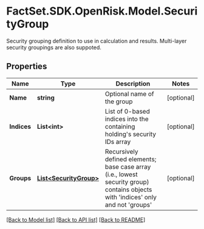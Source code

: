 # FactSet.SDK.OpenRisk.Model.SecurityGroup
Security grouping definition to use in calculation and results. Multi-layer security groupings are also suppoted.

## Properties

Name | Type | Description | Notes
------------ | ------------- | ------------- | -------------
**Name** | **string** | Optional name of the group | [optional] 
**Indices** | **List&lt;int&gt;** | List of 0-based indices into the containing holding&#39;s security IDs array | [optional] 
**Groups** | [**List&lt;SecurityGroup&gt;**](SecurityGroup.md) | Recursively defined elements; base case array (i.e., lowest security group) contains objects with &#39;indices&#39; only and not &#39;groups&#39; | [optional] 

[[Back to Model list]](../README.md#documentation-for-models) [[Back to API list]](../README.md#documentation-for-api-endpoints) [[Back to README]](../README.md)

